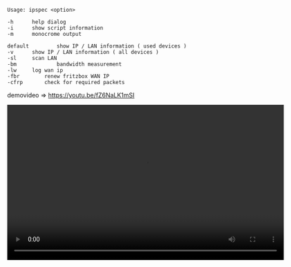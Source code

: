     Usage: ipspec <option>

    -h		help dialog 
    -i	  	show script information
    -m		monocrome output

    default	        show IP / LAN information ( used devices )
    -v	  	show IP / LAN information ( all devices )
    -sl		scan LAN
    -bm             bandwidth measurement
    -lw		log wan ip
    -fbr		renew fritzbox WAN IP
    -cfrp		check for required packets

demovideo => https://youtu.be/fZ6NaLK1mSI


<video width="640" height="360" controls>
        <source src="(https://youtu.be/fZ6NaLK1mSI)" type="video/mp4">
    </video>
